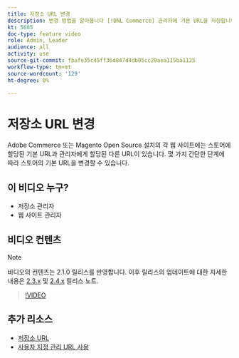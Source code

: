 ```yaml
---
title: 저장소 URL 변경
description: 변경 방법을 알아봅니다 [!DNL Commerce] 관리자에 기본 URL을 저장합니다.
kt: 5605
doc-type: feature video
role: Admin, Leader
audience: all
activity: use
source-git-commit: fbafe35c45ff36d847d4db05cc29aea115ba1125
workflow-type: tm+mt
source-wordcount: '129'
ht-degree: 0%

---
```



# 저장소 URL 변경

Adobe Commerce 또는 Magento Open Source 설치의 각 웹 사이트에는 스토어에 할당된 기본 URL과 관리자에게 할당된 다른 URL이 있습니다. 몇 가지 간단한 단계에 따라 스토어의 기본 URL을 변경할 수 있습니다.

## 이 비디오 누구?

- 저장소 관리자
- 웹 사이트 관리자

## 비디오 컨텐츠

>[!NOTE]
>
>비디오의 컨텐츠는 2.1.0 릴리스를 반영합니다. 이후 릴리스의 업데이트에 대한 자세한 내용은 [2.3.x](https://devdocs.magento.com/guides/v2.3/release-notes/bk-release-notes.html) 및 [2.4.x](https://devdocs.magento.com/guides/v2.4/release-notes/bk-release-notes.html) 릴리스 노트.

>[!VIDEO](https://video.tv.adobe.com/v/35488?quality=12&learn=on)

## 추가 리소스

- [저장소 URL](https://docs.magento.com/user-guide/stores/store-urls.html)
- [사용자 지정 관리 URL 사용](https://docs.magento.com/user-guide/stores/store-urls-custom-admin.html)
